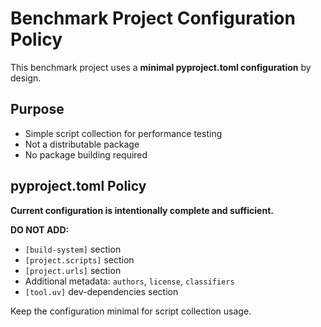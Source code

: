 # Benchmark Project Configuration Policy

This benchmark project uses a **minimal pyproject.toml configuration** by design.

## Purpose
- Simple script collection for performance testing
- Not a distributable package
- No package building required

## pyproject.toml Policy

**Current configuration is intentionally complete and sufficient.**

**DO NOT ADD:**
- `[build-system]` section
- `[project.scripts]` section  
- `[project.urls]` section
- Additional metadata: `authors`, `license`, `classifiers`
- `[tool.uv]` dev-dependencies section

Keep the configuration minimal for script collection usage.